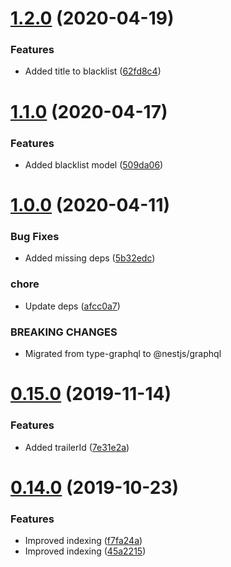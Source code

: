 # [1.2.0](https://github.com/pct-org/mongo-models/compare/v1.1.0...v1.2.0) (2020-04-19)


### Features

* Added title to blacklist ([62fd8c4](https://github.com/pct-org/mongo-models/commit/62fd8c494dc45bfef8ac254f2f0356e231f01a97))



# [1.1.0](https://github.com/pct-org/mongo-models/compare/v1.0.0...v1.1.0) (2020-04-17)


### Features

* Added blacklist model ([509da06](https://github.com/pct-org/mongo-models/commit/509da06261d8c9683bca28fcb64b2be9bcc0cf95))



# [1.0.0](https://github.com/pct-org/mongo-models/compare/v0.15.0...v1.0.0) (2020-04-11)


### Bug Fixes

* Added missing deps ([5b32edc](https://github.com/pct-org/mongo-models/commit/5b32edc10cc9a058144747c4bedaf2766301001e))


### chore

* Update deps ([afcc0a7](https://github.com/pct-org/mongo-models/commit/afcc0a75841db5e5dcfc6f89942a83f765c32988))


### BREAKING CHANGES

* Migrated from type-graphql to @nestjs/graphql



# [0.15.0](https://github.com/pct-org/mongo-models/compare/v0.14.0...v0.15.0) (2019-11-14)


### Features

* Added trailerId ([7e31e2a](https://github.com/pct-org/mongo-models/commit/7e31e2af0aebf9ec0b04f2ec6ea462bc0fff58d7))



# [0.14.0](https://github.com/pct-org/mongo-models/compare/v0.12.0...v0.14.0) (2019-10-23)


### Features

* Improved indexing ([f7fa24a](https://github.com/pct-org/mongo-models/commit/f7fa24a76167a01c613a3d5718b56913ae09f70d))
* Improved indexing ([45a2215](https://github.com/pct-org/mongo-models/commit/45a2215ca71b6e1ab2320b6c2fae53521b84eee1))



